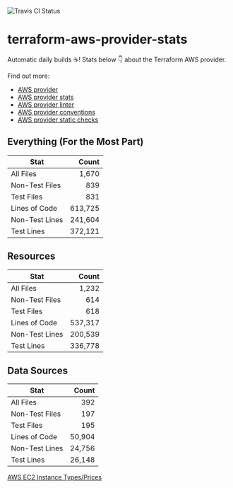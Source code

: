 ![Travis CI Status](https://travis-ci.org/YakDriver/terraform-aws-provider-stats.svg?branch=main)
# terraform-aws-provider-stats

Automatic daily builds :coffee:! Stats below :point_down: about the Terraform AWS provider.

Find out more:
* [AWS provider](https://github.com/terraform-providers/terraform-provider-aws)
* [AWS provider stats](https://github.com/YakDriver/terraform-aws-provider-stats)
* [AWS provider linter](https://github.com/terraform-providers/terraform-provider-aws/tree/master/awsproviderlint)
* [AWS provider conventions](https://github.com/YakDriver/terraform-aws-conventions)
* [AWS provider static checks](https://github.com/YakDriver/terraform-aws-provider-static-checks)



## Everything (For the Most Part)

|  Stat  |  Count  |
| ------------- | -------------: |
|  All Files  |  1,670  |
|  Non-Test Files  |  839  |
|  Test Files  |  831  |
|  Lines of Code  |  613,725  |
|  Non-Test Lines  |  241,604  |
|  Test Lines  |  372,121  |



## Resources

|  Stat  |  Count  |
| ------------- | -------------: |
|  All Files  |  1,232  |
|  Non-Test Files  |  614  |
|  Test Files  |  618  |
|  Lines of Code  |  537,317  |
|  Non-Test Lines  |  200,539  |
|  Test Lines  |  336,778  |



## Data Sources

|  Stat  |  Count  |
| ------------- | -------------: |
|  All Files  |  392  |
|  Non-Test Files  |  197  |
|  Test Files  |  195  |
|  Lines of Code  |  50,904  |
|  Non-Test Lines  |  24,756  |
|  Test Lines  |  26,148  |




[AWS EC2 Instance Types/Prices](https://github.com/YakDriver/aws-ec2-instance-types)
